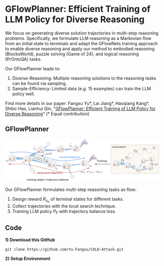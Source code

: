 # GFlowPlanner: Efficient Training of LLM Policy for Diverse Reasoning

We focus on generating diverse solution trajectories in multi-step reasoning problems. Specifically, we formulate LLM reasoning as a Markovian flow from an initial state to terminals and adapt the GFlowNets training approach to enable diverse reasoning and apply our method to embodied reasoning (BlocksWorld), puzzle solving (Game of 24), and logical reasoning (PrOntoQA) tasks. 

Our GFlowPlanner leads to:

1. Diverse-Reasoning: Multiple reasoning solutions to the reasoning tasks can be found via sampling.
2. Sample-Efficiency: Limited data (e.g. 15 examples) can train the LLM policy well.

Find more details in our paper:
Fangxu Yu*, Lai Jiang*, Haoqiang Kang*, Shibo Hao, Lianhui Qin, "[GFlowPlanner: Efficient Training of LLM Policy for Diverse Reasoning]()" (* Equal contribution)

## GFlowPlanner

![plot](./images/main_arch.png)

Our GFlowPlanner formulates multi-step reasoning tasks as flow:
1. Design reward $R_{s_n}$ of terminal states for different tasks.
2. Collect trajectories with the local search technique.
3. Training LLM policy $P_{F}$ with trajectory balance loss.

## Code
**1) Download this GitHub**
```
git clone https://github.com/Yu-Fangxu/COLD-Attack.git
```

**2) Setup Environment**


